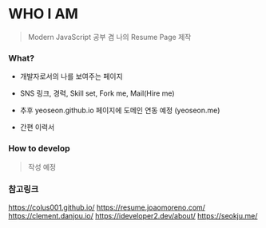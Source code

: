 # WHO I AM

> Modern JavaScript 공부 겸 나의 Resume Page 제작

### What?

* 개발자로서의 나를 보여주는 페이지

* SNS 링크, 경력, Skill set, Fork me, Mail(Hire me)

* 추후 yeoseon.github.io 페이지에 도메인 연동 예정 (yeoseon.me)

* 간편 이력서

### How to develop

> 작성 예정

### 참고링크

https://colus001.github.io/
https://resume.joaomoreno.com/
https://clement.danjou.io/
https://ideveloper2.dev/about/
https://seokju.me/
